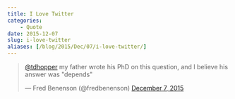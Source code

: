 ```yaml
---
title: I Love Twitter
categories:
    - Quote
date: 2015-12-07
slug: i-love-twitter
aliases: [/blog/2015/Dec/07/i-love-twitter/]
---
```


<blockquote class="twitter-tweet" lang="en"><p lang="en" dir="ltr"><a href="https://twitter.com/tdhopper">@tdhopper</a> my father wrote his PhD on this question, and I believe his answer was &quot;depends&quot;</p>&mdash; Fred Benenson (@fredbenenson) <a href="https://twitter.com/fredbenenson/status/673926014406434816">December 7, 2015</a></blockquote>
<script async src="//platform.twitter.com/widgets.js" charset="utf-8"></script>
